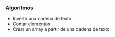 ### Algoritmos

- Invertir una cadena de texto
- Contar elementos
- Crear un array a partir de una cadena de texto
